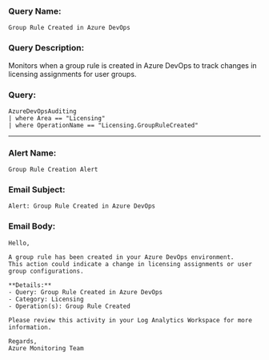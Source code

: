 ### Query Name:  
`Group Rule Created in Azure DevOps`

### Query Description:  
Monitors when a group rule is created in Azure DevOps to track changes in licensing assignments for user groups.

### Query:  
```kql
AzureDevOpsAuditing
| where Area == "Licensing"
| where OperationName == "Licensing.GroupRuleCreated"
```

---

### Alert Name:  
`Group Rule Creation Alert`

### Email Subject:  
`Alert: Group Rule Created in Azure DevOps`

### Email Body:  
```
Hello,

A group rule has been created in your Azure DevOps environment.  
This action could indicate a change in licensing assignments or user group configurations.

**Details:**  
- Query: Group Rule Created in Azure DevOps  
- Category: Licensing  
- Operation(s): Group Rule Created

Please review this activity in your Log Analytics Workspace for more information.

Regards,  
Azure Monitoring Team
```

